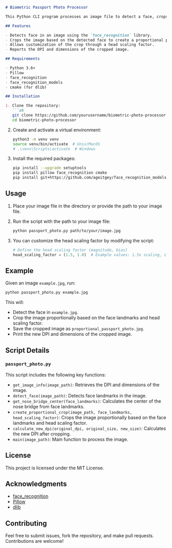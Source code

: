 ```markdown
# Biometric Passport Photo Processor

This Python CLI program processes an image file to detect a face, crops it to conform to biometric passport photo standards, and reports the DPI and dimensions of the cropped image.

## Features

- Detects face in an image using the `face_recognition` library.
- Crops the image based on the detected face to create a proportional passport photo.
- Allows customization of the crop through a head scaling factor.
- Reports the DPI and dimensions of the cropped image.

## Requirements

- Python 3.6+
- Pillow
- face_recognition
- face_recognition_models
- cmake (for dlib)

## Installation

1. Clone the repository:
   ```sh
   git clone https://github.com/yourusername/biometric-photo-processor.git
   cd biometric-photo-processor
   ```

2. Create and activate a virtual environment:
   ```sh
   python3 -m venv venv
   source venv/bin/activate  # Unix/MacOS
   # .\venv\Scripts\activate  # Windows
   ```

3. Install the required packages:
   ```sh
   pip install --upgrade setuptools
   pip install pillow face_recognition cmake
   pip install git+https://github.com/ageitgey/face_recognition_models
   ```

## Usage

1. Place your image file in the directory or provide the path to your image file.

2. Run the script with the path to your image file:
   ```sh
   python passport_photo.py path/to/your/image.jpg
   ```

3. You can customize the head scaling factor by modifying the script:
   ```python
   # Define the head scaling factor (magnitude, bias)
   head_scaling_factor = (1.5, 1.0)  # Example values: 1.5x scaling, centered bias
   ```

## Example

Given an image `example.jpg`, run:
```sh
python passport_photo.py example.jpg
```

This will:
- Detect the face in `example.jpg`.
- Crop the image proportionally based on the face landmarks and head scaling factor.
- Save the cropped image as `proportional_passport_photo.jpg`.
- Print the new DPI and dimensions of the cropped image.

## Script Details

### `passport_photo.py`

This script includes the following key functions:

- `get_image_info(image_path)`: Retrieves the DPI and dimensions of the image.
- `detect_face(image_path)`: Detects face landmarks in the image.
- `get_nose_bridge_center(face_landmarks)`: Calculates the center of the nose bridge from face landmarks.
- `create_proportional_crop(image_path, face_landmarks, head_scaling_factor)`: Crops the image proportionally based on the face landmarks and head scaling factor.
- `calculate_new_dpi(original_dpi, original_size, new_size)`: Calculates the new DPI after cropping.
- `main(image_path)`: Main function to process the image.

## License

This project is licensed under the MIT License.

## Acknowledgments

- [face_recognition](https://github.com/ageitgey/face_recognition)
- [Pillow](https://python-pillow.org/)
- [dlib](http://dlib.net/)

## Contributing

Feel free to submit issues, fork the repository, and make pull requests. Contributions are welcome!
```